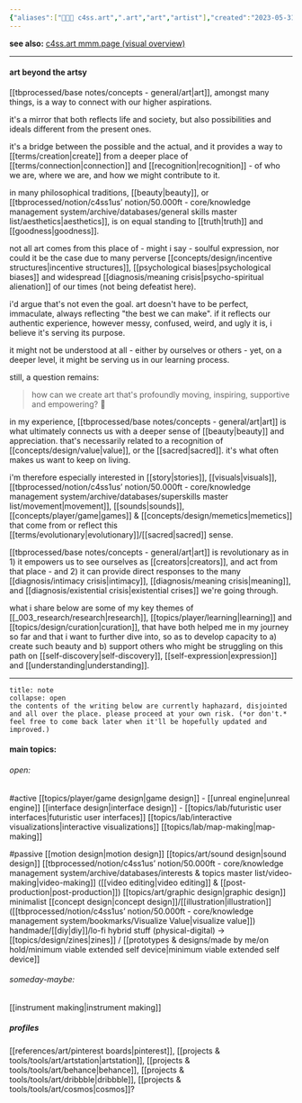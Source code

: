 ```yaml
---
{"aliases":["👨🏻‍🎨 c4ss.art",".art","art","artist"],"created":"2023-05-31T16:51:42.380-03:00","updated":"2025-05-14T20:50:22.810-03:00","tags":["c4ss1us","art","🌱"],"notestage":["🌱"],"dg-publish":true,"relevancescore":98,"readinesslevel":"30%","permalink":"/004-c4ss1us/c4ss-art/","dgPassFrontmatter":true}
---
```


**see also:** [c4ss.art mmm.page (visual overview)](https://c4ss1us.mmm.page/art)

---
#### art beyond the artsy

[[tbprocessed/base notes/concepts - general/art\|art]], amongst many things, is a way to connect with our higher aspirations.

it's a mirror that both reflects life and society, but also possibilities and ideals different from the present ones.

it's a bridge between the possible and the actual, and it provides a way to [[terms/creation\|create]] from a deeper place of [[terms/connection\|connection]] and [[recognition\|recognition]] - of who we are, where we are, and how we might contribute to it.

in many philosophical traditions, [[beauty\|beauty]], or [[tbprocessed/notion/c4ss1us’ notion/50.000ft - core/knowledge management system/archive/databases/general skills master list/aesthetics\|aesthetics]], is on equal standing to [[truth\|truth]] and [[goodness\|goodness]].

not all art comes from this place of - might i say - soulful expression, nor could it be the case due to many perverse [[concepts/design/incentive structures\|incentive structures]], [[psychological biases\|psychological biases]] and widespread [[diagnosis/meaning crisis\|psycho-spiritual alienation]] of our times (not being defeatist here).

i'd argue that's not even the goal. art doesn't have to be perfect, immaculate, always reflecting "the best we can make". if it reflects our authentic experience, however messy, confused, weird, and ugly it is, i believe it's serving its purpose.

it might not be understood at all - either by ourselves or others - yet, on a deeper level, it might be serving us in our learning process.

still, a question remains:

> how can we create art that's profoundly moving, inspiring, supportive and empowering? 💫

in my experience, [[tbprocessed/base notes/concepts - general/art\|art]] is what ultimately connects us with a deeper sense of [[beauty\|beauty]] and appreciation. that's necessarily related to a recognition of [[concepts/design/value\|value]], or the [[sacred\|sacred]]. it's what often makes us want to keep on living.

i'm therefore especially interested in [[story\|stories]], [[visuals\|visuals]], [[tbprocessed/notion/c4ss1us’ notion/50.000ft - core/knowledge management system/archive/databases/superskills master list/movement\|movement]], [[sounds\|sounds]], [[concepts/player/game\|games]] & [[concepts/design/memetics\|memetics]] that come from or reflect this [[terms/evolutionary\|evolutionary]]/[[sacred\|sacred]] sense.

[[tbprocessed/base notes/concepts - general/art\|art]] is revolutionary as in 1) it empowers us to see ourselves as [[creators\|creators]], and act from that place - and 2) it can provide direct responses to the many [[diagnosis/intimacy crisis\|intimacy]], [[diagnosis/meaning crisis\|meaning]], and [[diagnosis/existential crisis\|existential crises]] we're going through.

what i share below are some of my key themes of [[_003_research/research\|research]], [[topics/player/learning\|learning]] and [[topics/design/curation\|curation]], that have both helped me in my journey so far and that i want to further dive into, so as to develop capacity to a) create such beauty and b) support others who might be struggling on this path on [[self-discovery\|self-discovery]], [[self-expression\|expression]] and [[understanding\|understanding]].

---

```ad-warning
title: note
collapse: open
the contents of the writing below are currently haphazard, disjointed and all over the place. please proceed at your own risk. (*or don't.* feel free to come back later when it'll be hopefully updated and improved.)
```
#### main topics:

###### open:

#active
[[topics/player/game design\|game design]] - [[unreal engine\|unreal engine]]
[[interface design\|interface design]] - [[topics/lab/futuristic user interfaces\|futuristic user interfaces]]
[[topics/lab/interactive visualizations\|interactive visualizations]]
[[topics/lab/map-making\|map-making]]

#passive
[[motion design\|motion design]]
[[topics/art/sound design\|sound design]]
[[tbprocessed/notion/c4ss1us’ notion/50.000ft - core/knowledge management system/archive/databases/interests & topics master list/video-making\|video-making]] ([[video editing\|video editing]] & [[post-production\|post-production]])
[[topics/art/graphic design\|graphic design]]
minimalist [[concept design\|concept design]]/[[illustration\|illustration]] ([[tbprocessed/notion/c4ss1us’ notion/50.000ft - core/knowledge management system/bookmarks/Visualize Value\|visualize value]])
handmade/[[diy\|diy]]/lo-fi hybrid stuff (physical-digital)
-> [[topics/design/zines\|zines]] / [[prototypes & designs/made by me/on hold/minimum viable extended self device\|minimum viable extended self device]]
###### someday-maybe:
[[instrument making\|instrument making]]

##### profiles

[[references/art/pinterest boards\|pinterest]], [[projects & tools/tools/art/artstation\|artstation]], [[projects & tools/tools/art/behance\|behance]], [[projects & tools/tools/art/dribbble\|dribbble]], [[projects & tools/tools/art/cosmos\|cosmos]]?